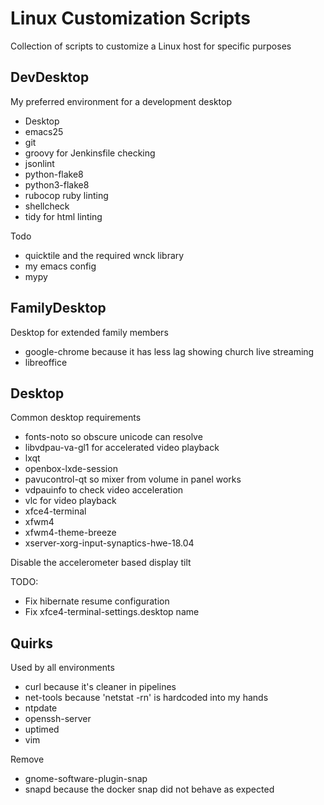# Linux Customization Scripts

Collection of scripts to customize a Linux host for specific purposes

## DevDesktop

My preferred environment for a development desktop
* Desktop
* emacs25
* git
* groovy for Jenkinsfile checking
* jsonlint
* python-flake8
* python3-flake8
* rubocop ruby linting
* shellcheck
* tidy for html linting

Todo
* quicktile and the required wnck library
* my emacs config
* mypy

## FamilyDesktop

Desktop for extended family members
* google-chrome because it has less lag showing church live streaming
* libreoffice

## Desktop

Common desktop requirements
* fonts-noto so obscure unicode can resolve
* libvdpau-va-gl1 for accelerated video playback
* lxqt
* openbox-lxde-session
* pavucontrol-qt so mixer from volume in panel works
* vdpauinfo to check video acceleration
* vlc for video playback
* xfce4-terminal
* xfwm4
* xfwm4-theme-breeze
* xserver-xorg-input-synaptics-hwe-18.04

Disable the accelerometer based display tilt

TODO:
* Fix hibernate resume configuration
* Fix xfce4-terminal-settings.desktop name

## Quirks

Used by all environments
* curl because it's cleaner in pipelines
* net-tools because 'netstat -rn' is hardcoded into my hands
* ntpdate
* openssh-server
* uptimed
* vim

Remove
* gnome-software-plugin-snap
* snapd because the docker snap did not behave as expected
